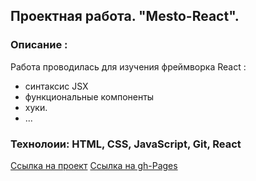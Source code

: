 
## Проектная работа. "Mesto-React".

### Описание :

Работа проводилась для изучения фреймворка React :
  - синтаксис JSX
  - функциональные компоненты
  - хуки.
  - ...

### Технолоии: HTML, CSS, JavaScript, Git, React

[Ссылка на проект](https://github.com/SergeevDD/mesto-react)
[Ссылка на gh-Pages](https://sergeevdd.github.io/mesto-react/)
